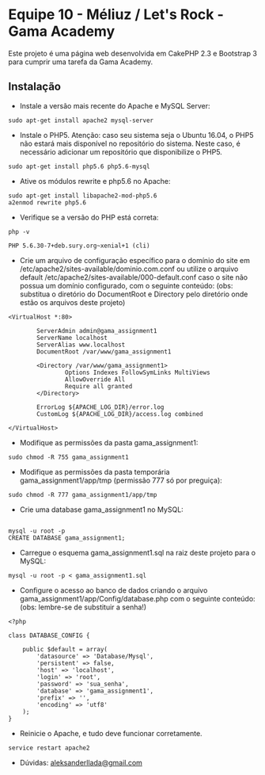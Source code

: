 # Equipe 10 - Méliuz / Let's Rock - Gama Academy

Este projeto é uma página web desenvolvida em CakePHP 2.3 e Bootstrap 3 para cumprir uma tarefa da Gama Academy.

## Instalação

* Instale a versão mais recente do Apache e MySQL Server:

```
sudo apt-get install apache2 mysql-server

```

* Instale o PHP5. Atenção: caso seu sistema seja o Ubuntu 16.04, o PHP5 não estará mais disponível no repositório do sistema. Neste caso, é necessário adicionar um repositório que disponibilize o PHP5.

```
sudo apt-get install php5.6 php5.6-mysql

```

* Ative os módulos rewrite e php5.6 no Apache:

```
sudo apt-get install libapache2-mod-php5.6
a2enmod rewrite php5.6

```

* Verifique se a versão do PHP está correta:

```
php -v

PHP 5.6.30-7+deb.sury.org~xenial+1 (cli) 

```

* Crie um arquivo de configuração específico para o domínio do site em /etc/apache2/sites-available/dominio.com.conf ou utilize o arquivo default /etc/apache2/sites-available/000-default.conf caso o site não possua um domínio configurado, com o seguinte conteúdo: (obs: substitua o diretório do DocumentRoot e Directory pelo diretório onde estão os arquivos deste projeto)

```
<VirtualHost *:80>

        ServerAdmin admin@gama_assignment1
        ServerName localhost
        ServerAlias www.localhost
        DocumentRoot /var/www/gama_assignment1

        <Directory /var/www/gama_assignment1>
                Options Indexes FollowSymLinks MultiViews
                AllowOverride All
                Require all granted
        </Directory>

        ErrorLog ${APACHE_LOG_DIR}/error.log
        CustomLog ${APACHE_LOG_DIR}/access.log combined

</VirtualHost>

```

* Modifique as permissões da pasta gama_assignment1:

```
sudo chmod -R 755 gama_assignment1

```

* Modifique as permissões da pasta temporária gama_assignment1/app/tmp (permissão 777 só por preguiça):

```
sudo chmod -R 777 gama_assignment1/app/tmp

```

* Crie uma database gama_assignment1 no MySQL:

```

mysql -u root -p
CREATE DATABASE gama_assignment1;

```

* Carregue o esquema gama_assignment1.sql na raiz deste projeto para o MySQL:

```
mysql -u root -p < gama_assignment1.sql

```

* Configure o acesso ao banco de dados criando o arquivo gama_assignment1/app/Config/database.php com o seguinte conteúdo: (obs: lembre-se de substituir a senha!)

```
<?php

class DATABASE_CONFIG {

	public $default = array(
		'datasource' => 'Database/Mysql',
		'persistent' => false,
		'host' => 'localhost',
		'login' => 'root',
		'password' => 'sua_senha',
		'database' => 'gama_assignment1',
		'prefix' => '',
		'encoding' => 'utf8'
	);
}

```

* Reinicie o Apache, e tudo deve funcionar corretamente.

```
service restart apache2

```
* Dúvidas: aleksanderllada@gmail.com
